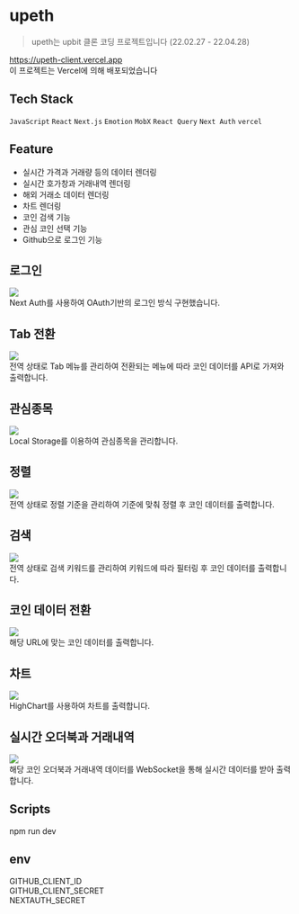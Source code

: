 # upeth

> upeth는 upbit 클론 코딩 프로젝트입니다 (22.02.27 - 22.04.28)

https://upeth-client.vercel.app<br>
이 프로젝트는 Vercel에 의해 배포되었습니다

## Tech Stack

`JavaScript` `React` `Next.js` `Emotion` `MobX` `React Query` `Next Auth` `vercel`

## Feature

- 실시간 가격과 거래량 등의 데이터 렌더링
- 실시간 호가창과 거래내역 렌더링
- 해외 거래소 데이터 렌더링
- 차트 렌더링
- 코인 검색 기능
- 관심 코인 선택 기능
- Github으로 로그인 기능

## 로그인
![](https://github.com/royalbluee/upeth-client/blob/main/wiki_images/Login.gif)<br>
Next Auth를 사용하여 OAuth기반의 로그인 방식 구현했습니다.

## Tab 전환
![](https://github.com/royalbluee/upeth-client/blob/main/wiki_images/Tab.gif)<br>
전역 상태로 Tab 메뉴를 관리하여 전환되는 메뉴에 따라 코인 데이터를 API로 가져와 출력합니다.

## 관심종목
![](https://github.com/royalbluee/upeth-client/blob/main/wiki_images/Favorite.gif)<br>
Local Storage를 이용하여 관심종목을 관리합니다.

## 정렬
![](https://github.com/royalbluee/upeth-client/blob/main/wiki_images/Sort.gif)<br>
전역 상태로 정렬 기준을 관리하여 기준에 맞춰 정렬 후 코인 데이터를 출력합니다.

## 검색
![](https://github.com/royalbluee/upeth-client/blob/main/wiki_images/Search.gif)<br>
전역 상태로 검색 키워드를 관리하여 키워드에 따라 필터링 후 코인 데이터를 출력합니다.

## 코인 데이터 전환
![](https://github.com/royalbluee/upeth-client/blob/main/wiki_images/CoinData.gif)<br>
해당 URL에 맞는 코인 데이터를 출력합니다.

## 차트
![](https://github.com/royalbluee/upeth-client/blob/main/wiki_images/Chart.gif)<br>
HighChart를 사용하여 차트를 출력합니다.

## 실시간 오더북과 거래내역
![](https://github.com/royalbluee/upeth-client/blob/main/wiki_images/Orderbook.gif)<br>
해당 코인 오더북과 거래내역 데이터를 WebSocket을 통해 실시간 데이터를 받아 출력합니다.

## Scripts

npm run dev

## env

GITHUB_CLIENT_ID<br>
GITHUB_CLIENT_SECRET<br>
NEXTAUTH_SECRET<br>
